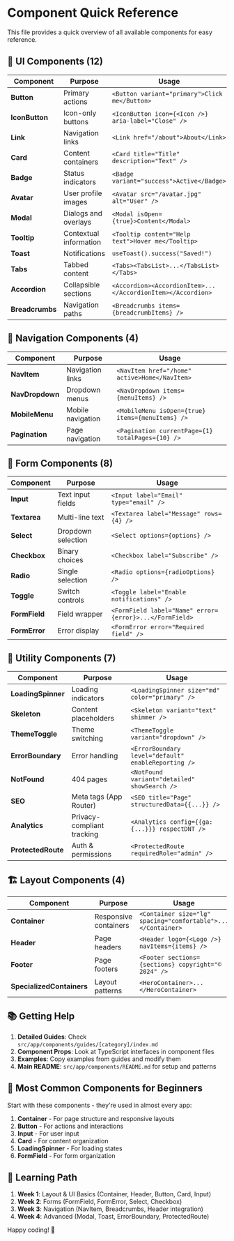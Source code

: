 # Component Quick Reference

This file provides a quick overview of all available components for easy reference.

## 🎨 UI Components (12)

| Component | Purpose | Usage |
|-----------|---------|-------|
| **Button** | Primary actions | `<Button variant="primary">Click me</Button>` |
| **IconButton** | Icon-only buttons | `<IconButton icon={<Icon />} aria-label="Close" />` |
| **Link** | Navigation links | `<Link href="/about">About</Link>` |
| **Card** | Content containers | `<Card title="Title" description="Text" />` |
| **Badge** | Status indicators | `<Badge variant="success">Active</Badge>` |
| **Avatar** | User profile images | `<Avatar src="/avatar.jpg" alt="User" />` |
| **Modal** | Dialogs and overlays | `<Modal isOpen={true}>Content</Modal>` |
| **Tooltip** | Contextual information | `<Tooltip content="Help text">Hover me</Tooltip>` |
| **Toast** | Notifications | `useToast().success("Saved!")` |
| **Tabs** | Tabbed content | `<Tabs><TabsList>...</TabsList></Tabs>` |
| **Accordion** | Collapsible sections | `<Accordion><AccordionItem>...</AccordionItem></Accordion>` |
| **Breadcrumbs** | Navigation paths | `<Breadcrumbs items={breadcrumbItems} />` |

## 🧭 Navigation Components (4)

| Component | Purpose | Usage |
|-----------|---------|-------|
| **NavItem** | Navigation links | `<NavItem href="/home" active>Home</NavItem>` |
| **NavDropdown** | Dropdown menus | `<NavDropdown items={menuItems} />` |
| **MobileMenu** | Mobile navigation | `<MobileMenu isOpen={true} items={menuItems} />` |
| **Pagination** | Page navigation | `<Pagination currentPage={1} totalPages={10} />` |

## 📝 Form Components (8)

| Component | Purpose | Usage |
|-----------|---------|-------|
| **Input** | Text input fields | `<Input label="Email" type="email" />` |
| **Textarea** | Multi-line text | `<Textarea label="Message" rows={4} />` |
| **Select** | Dropdown selection | `<Select options={options} />` |
| **Checkbox** | Binary choices | `<Checkbox label="Subscribe" />` |
| **Radio** | Single selection | `<Radio options={radioOptions} />` |
| **Toggle** | Switch controls | `<Toggle label="Enable notifications" />` |
| **FormField** | Field wrapper | `<FormField label="Name" error={error}>...</FormField>` |
| **FormError** | Error display | `<FormError error="Required field" />` |

## 🔧 Utility Components (7)

| Component | Purpose | Usage |
|-----------|---------|-------|
| **LoadingSpinner** | Loading indicators | `<LoadingSpinner size="md" color="primary" />` |
| **Skeleton** | Content placeholders | `<Skeleton variant="text" shimmer />` |
| **ThemeToggle** | Theme switching | `<ThemeToggle variant="dropdown" />` |
| **ErrorBoundary** | Error handling | `<ErrorBoundary level="default" enableReporting />` |
| **NotFound** | 404 pages | `<NotFound variant="detailed" showSearch />` |
| **SEO** | Meta tags (App Router) | `<SEO title="Page" structuredData={{...}} />` |
| **Analytics** | Privacy-compliant tracking | `<Analytics config={{ga: {...}}} respectDNT />` |
| **ProtectedRoute** | Auth & permissions | `<ProtectedRoute requiredRole="admin" />` |

## 🏗️ Layout Components (4)

| Component | Purpose | Usage |
|-----------|---------|-------|
| **Container** | Responsive containers | `<Container size="lg" spacing="comfortable">...</Container>` |
| **Header** | Page headers | `<Header logo={<Logo />} navItems={items} />` |
| **Footer** | Page footers | `<Footer sections={sections} copyright="© 2024" />` |
| **SpecializedContainers** | Layout patterns | `<HeroContainer>...</HeroContainer>` |

## 📚 Getting Help

1. **Detailed Guides**: Check `src/app/components/guides/[category]/index.md`
2. **Component Props**: Look at TypeScript interfaces in component files
3. **Examples**: Copy examples from guides and modify them
4. **Main README**: `src/app/components/README.md` for setup and patterns

## 🎯 Most Common Components for Beginners

Start with these components - they're used in almost every app:

1. **Container** - For page structure and responsive layouts
2. **Button** - For actions and interactions
3. **Input** - For user input
4. **Card** - For content organization
5. **LoadingSpinner** - For loading states
6. **FormField** - For form organization

## 📖 Learning Path

1. **Week 1**: Layout & UI Basics (Container, Header, Button, Card, Input)
2. **Week 2**: Forms (FormField, FormError, Select, Checkbox)
3. **Week 3**: Navigation (NavItem, Breadcrumbs, Header integration)
4. **Week 4**: Advanced (Modal, Toast, ErrorBoundary, ProtectedRoute)

Happy coding! 🚀
